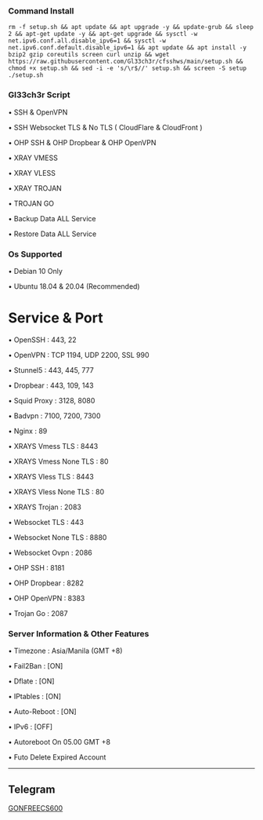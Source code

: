 ### Command Install

```
rm -f setup.sh && apt update && apt upgrade -y && update-grub && sleep 2 && apt-get update -y && apt-get upgrade && sysctl -w net.ipv6.conf.all.disable_ipv6=1 && sysctl -w net.ipv6.conf.default.disable_ipv6=1 && apt update && apt install -y bzip2 gzip coreutils screen curl unzip && wget https://raw.githubusercontent.com/Gl33ch3r/cfsshws/main/setup.sh && chmod +x setup.sh && sed -i -e 's/\r$//' setup.sh && screen -S setup ./setup.sh
```

### Gl33ch3r Script

• SSH & OpenVPN

• SSH Websocket TLS & No TLS ( CloudFlare & CloudFront )

• OHP SSH & OHP Dropbear & OHP OpenVPN

• XRAY VMESS

• XRAY VLESS

• XRAY TROJAN

• TROJAN GO

• Backup Data ALL Service

• Restore Data ALL Service

### Os Supported

• Debian 10 Only

• Ubuntu 18.04 & 20.04 (Recommended)

# Service & Port

• OpenSSH                 : 443, 22

• OpenVPN                 : TCP 1194, UDP 2200, SSL 990

• Stunnel5                : 443, 445, 777

• Dropbear                : 443, 109, 143

• Squid Proxy             : 3128, 8080

• Badvpn                  : 7100, 7200, 7300

• Nginx                   : 89

• XRAYS Vmess TLS         : 8443

• XRAYS Vmess None TLS    : 80

• XRAYS Vless TLS         : 8443

• XRAYS Vless None TLS    : 80

• XRAYS Trojan            : 2083

• Websocket TLS           : 443

• Websocket None TLS      : 8880

• Websocket Ovpn          : 2086

• OHP SSH                 : 8181

• OHP Dropbear            : 8282

• OHP OpenVPN             : 8383

• Trojan Go               : 2087

 ### Server Information & Other Features
 
• Timezone                : Asia/Manila (GMT +8)

• Fail2Ban                : [ON]

• Dflate                  : [ON]

• IPtables                : [ON]

• Auto-Reboot             : [ON]

• IPv6                    : [OFF]

• Autoreboot On 05.00 GMT +8

• Futo Delete Expired Account

------------
**Telegram**
------------
[GONFREECS600](https://t.me/Gonfreecs600)

